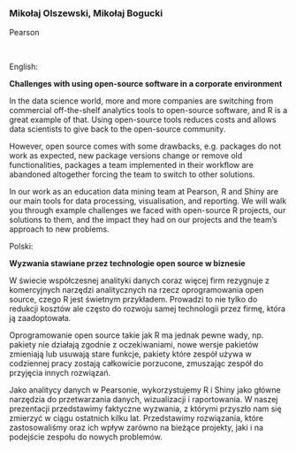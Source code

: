 <!--html_preserve-->
<span>
<h3>
Mikołaj Olszewski, Mikołaj Bogucki
</h3>
<p>
Pearson
</p>
<br/>
<p>
English:

<strong>Challenges with using open-source software in a corporate
environment</strong>

In the data science world, more and more companies are switching from
commercial off-the-shelf analytics tools to open-source software, and R
is a great example of that. Using open-source tools reduces costs and
allows data scientists to give back to the open-source community.

However, open source comes with some drawbacks, e.g. packages do not
work as expected, new package versions change or remove old
functionalities, packages a team implemented in their workflow are
abandoned altogether forcing the team to switch to other solutions.

In our work as an education data mining team at Pearson, R and Shiny are
our main tools for data processing, visualisation, and reporting. We
will walk you through example challenges we faced with open-source R
projects, our solutions to them, and the impact they had on our projects
and the team’s approach to new problems.

Polski:

<strong>Wyzwania stawiane przez technologie open source w
biznesie</strong>

W świecie współczesnej analityki danych coraz więcej firm rezygnuje z
komercyjnych narzędzi analitycznych na rzecz oprogramowania open source,
czego R jest świetnym przykładem. Prowadzi to nie tylko do redukcji
kosztów ale często do rozwoju samej technologii przez firmę, która ją
zaadoptowała.

Oprogramowanie open source takie jak R ma jednak pewne wady, np. pakiety
nie działają zgodnie z oczekiwaniami, nowe wersje pakietów zmieniają lub
usuwają stare funkcje, pakiety które zespół używa w codziennej pracy
zostają całkowicie porzucone, zmuszając zespół do przyjęcia innych
rozwiązań.

Jako analitycy danych w Pearsonie, wykorzystujemy R i Shiny jako główne
narzędzia do przetwarzania danych, wizualizacji i raportowania. W naszej
prezentacji przedstawimy faktyczne wyzwania, z którymi przyszło nam się
zmierzyć w ciągu ostatnich kilku lat. Przedstawimy rozwiązania, które
zastosowaliśmy oraz ich wpływ zarówno na bieżące projekty, jaki i na
podejście zespołu do nowych problemów.
</p>
</span><!--/html_preserve-->
